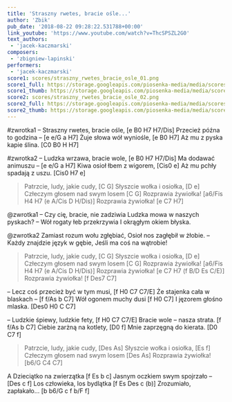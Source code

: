 ```yaml
---
title: 'Straszny rwetes, bracie ośle...'
author: 'Zbik'
pub_date: '2018-08-22 09:28:22.531788+00:00'
link_youtube: 'https://www.youtube.com/watch?v=ThcSPSZL2G0'
text_authors:
 - 'jacek-kaczmarski'
composers:
 - 'zbigniew-lapinski'
performers:
 - 'jacek-kaczmarski'
score1: scores/straszny_rwetes_bracie_osle_01.png
score1_full: https://storage.googleapis.com/piosenka-media/media/scores/straszny_rwetes_bracie_osle_01.png
score1_thumb: https://storage.googleapis.com/piosenka-media/media/scores/straszny_rwetes_bracie_osle_01.png.180x0_q85_upscale.png
score2: scores/straszny_rwetes_bracie_osle_02.png
score2_full: https://storage.googleapis.com/piosenka-media/media/scores/straszny_rwetes_bracie_osle_02.png
score2_thumb: https://storage.googleapis.com/piosenka-media/media/scores/straszny_rwetes_bracie_osle_02.png.180x0_q85_upscale.png
---
```


#zwrotka1
– Straszny rwetes, bracie ośle, [e B0 H7 H7/Dis]
Przecież późna to godzina – [e e/G a H7]
Żuje słowa wół wyniośle, [e B0 H7]
Aż mu z pyska kapie ślina. [C0 B0 H H7]

#zwrotka2
– Ludzka wrzawa, bracie wole, [e B0 H7 H7/Dis]
Ma dodawać animuszu – [e e/G a H7]
Kiwa osioł łbem z wigorem, [Cis0 e]
Aż mu pchły spadają z uszu. [Cis0 H7 e]

>Patrzcie, ludy, jakie cudy, [C G]
>Słyszcie wołka i osiołka, [D e]
>Człeczym głosem nad swym losem [C G]
>Rozprawia żywiołka! [a6/Fis H4 H7 (e A/Cis D H/Dis)]
>Rozprawia żywiołka! [e C7 H7]

@zwrotka1
– Czy cię, bracie, nie zadziwia
Ludzka mowa w naszych pyskach? –
Wół rogaty łeb przekrzywia
I okrągłym okiem błyska.

@zwrotka2
Zamiast rozum wołu zgłębiać,
Osioł nos zagłębił w żłobie.
– Każdy znajdzie język w gębie,
Jeśli ma coś na wątrobie!

>Patrzcie, ludy, jakie cudy, [C G]
>Słyszcie wołka i osiołka, [D e]
>Człeczym głosem nad swym losem [C G]
>Rozprawia żywiołka! [a6/Fis H4 H7 (e A/Cis D H/Dis)]
>Rozprawia żywiołka! [e C7 H7 (f B/D Es C/E)]
>Rozprawia żywiołka! [f Des7 C7]

– Lecz coś przecież być w tym musi, [f H0 C7 C7/E]
Że stajenka cała w blaskach – [f f/As b C7]
Wół ogonem muchy dusi [f H0 C7]
I jęzorem głośno mlaska. [Des0 H0 C C7]

– Ludzkie śpiewy, ludzkie fety, [f H0 C7 C7/E]
Bracie wole – nasza strata. [f f/As b C7]
Ciebie zarżną na kotlety, [D0 f]
Mnie zaprzęgną do kierata. [D0 C7 f]

>Patrzcie, ludy, jakie cudy, [Des As]
>Słyszcie wołka i osiołka, [Es f]
>Człeczym głosem nad swym losem [Des As]
>Rozprawia żywiołka! [b6/G C4 C7]

A Dzieciątko na zwierzątka [f Es b c]
Jasnym oczkiem swym spojrzało – [Des c f]
Los człowieka, los bydlątka [f Es Des c (b)]
Zrozumiało, zapłakało… [b b6/G c f b/F f]